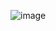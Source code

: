 
![image](https://github.com/MohannaNabhan/coursera-fullstack/assets/97565183/e1712ce0-77ad-4dbd-b56d-763a12aac88a)
